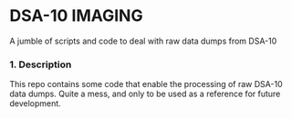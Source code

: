 # DSA-10 IMAGING
A jumble of scripts and code to deal with raw data dumps from DSA-10

### 1. Description

This repo contains some code that enable the processing of raw DSA-10 data dumps. Quite a mess, and only to be used as a reference for future development. 